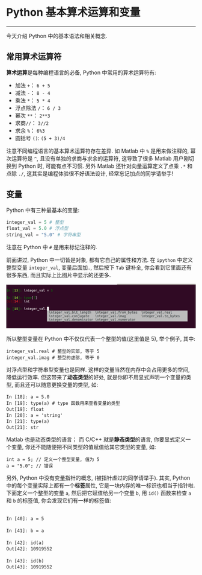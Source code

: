 # Python 基本算术运算和变量

---
今天介绍 Python 中的基本语法和相关概念. 
## 常用算术运算符

**算术运算**是每种编程语言的必备, Python 中常用的算术运算符有:

* 加法 `+`： `6 + 5`
* 减法 `-`： `8 - 4`
* 乘法 `*`： `5 * 4`
* 浮点除法 `/`： `6 / 3` 
* 幂次 `**`： `2**3`
* 求商`//`： `3//2`
* 求余 `%`： `6%3`
* 圆括号 `()`: `(5 + 3)/4`

注意不同编程语言的基本算术运算符存在差异. 如 Matlab 中 `%` 是用来做注释的, 幂次运算符是 `^`, 且没有单独的求商与求余的运算符, 这导致了很多 Matlab 用户刚切换到 Python 时, 可能有点不习惯. 另外 Matlab 还针对向量运算定义了点乘 `.*` 和点除 `./`, 这其实是编程体验很不好语法设计, 经常忘记加点的同学请举手! 

## 变量

Python 中有三种最基本的变量:

```python
integer_val = 5 # 整型
float_val = 5.0 # 浮点型
string_val = "5.0" # 字符串型
```
注意在 Python 中 `#` 是用来标记注释的.

前面讲过, Python 中一切皆是对象, 都有它自己的属性和方法. 在 `ipython` 中定义整型变量 `integer_val`, 变量后面加`.`, 然后按下 `Tab` 键补全, 你会看到它里面还有很多东西, 而且实际上比图片中显示的还更多. 

![](/figures/int.png)

所以整型变量在 Python 中不仅仅代表一个整型的值(这里值是 5), 举个例子, 其中:

```
integer_val.real # 整型的实部, 等于 5
integer_val.imag # 整型的虚部, 等于 0
```
对浮点型和字符串型变量也是同样. 这样的变量当然在内存中会占用更多的空间, 降低运行效率. 但这带来了**动态类型**的好处, 就是你即不用显式声明一个变量的类型, 而且还可以随意更换变量的类型, 如:

```
In [18]: a = 5.0
In [19]: type(a) # type 函数用来查看变量的类型
Out[19]: float
In [20]: a = 'string'
In [21]: type(a)
Out[21]: str
```

Matlab 也是动态类型的语言； 而 C/C++ 就是**静态类型**的语言, 你要显式定义一个变量, 你还不能随便把不同类型的值赋值给其它类型的变量, 如:

```
int a = 5; // 定义一个整型变量, 值为 5
a = "5.0"; // 错误
```

另外, Python 中没有变量指针的概念, (被指针虐过的同学请举手). 其实, Python 中的每个变量实际上都有一个**标签**属性, 它是一块内存的唯一标识也相当于指针啦. 下面定义一个整型的变量 `a`, 然后把它赋值给另一个变量 `b`, 用 `id()` 函数来检查 `a` 和 `b` 的标签值, 你会发现它们有一样的标签值:


```

In [40]: a = 5

In [41]: b = a

In [42]: id(a)
Out[42]: 10919552

In [43]: id(b)
Out[43]: 10919552

```









